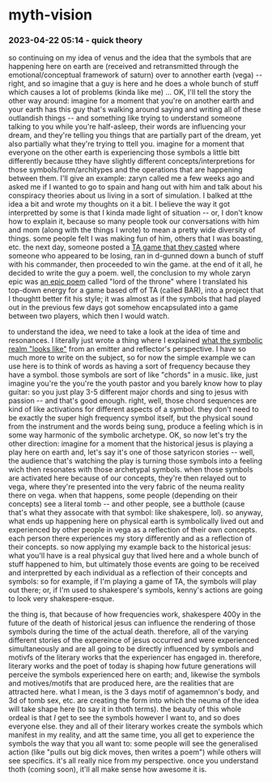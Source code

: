 # myth-vision

### 2023-04-22 05:14 - quick theory

so continuing on my idea of venus and the idea that the symbols that are happening here on earth are (received and retransmitted through the emotional/conceptual framework of saturn) over to annother earth (vega) -- right, and so imagine that a guy is here and he does a whole bunch of stuff which causes a lot of problems (kinda like me) ... OK, I'll tell the story the other way around: imagine for a moment that you're on another earth and your earth has this guy that's walking around saying and writing all of these outlandish things -- and something like trying to understand someone talking to you while you're half-asleep, their words are influencing your dream, and they're telling you things that are partially part of the dream, yet also partially what they're trying to ttell you.
imagine for a moment that everyone on the other earth is experiencing those symbols a little bitt differently because tthey have slightly different concepts/interpretions for those symbols/form/architypes and the operations that are happening between them.
I'll give an example: zaryn called me a few weeks ago and asked me if I wanted to go to spain and hang out with him and talk about his conspiracy theories about us living in a sort of simulation. I balked at tthe idea a bit and wrote my thoughts on it a bit. I believe the way it got interpretted by some is that I kinda made light of situation -- or, I don't know how to explain it, because so many people took our conversations with him and mom (along with the things I wrote) to mean a pretty wide diversity of things. some people felt I was making fun of him, others that I was boasting, etc. the next day, someone posted a [TA game that they casted](https://youtu.be/sczG7pnfBRo) where someone who appeared to be losing, ran in d-gunned down a bunch of stuff with his commander, then proceeded to win the game. at the end of it all, he decided to write the guy a poem. well, the conclusion to my whole zaryn epic was [an epic poem](/ideas/lord-of-the-throne.md) called "lord of the throne" where I translated his top-down energy for a game based off of TA (called BAR), into a project that I thoughtt better fit his style; it was almost as if the symbols that had played out in the previous few days got somehow encapsulated into a game between two players, which then I would watch.

to understand the idea, we need to take a look at the idea of time and resonances. I literally just wrote a thing where I explained [what the symbolic realm "looks like"](/sledge-notes.md#2023-04-22-0037---thoth-vs-venus) from an emitter and reflector's perspective. I have so much more to write on the subject, so for now the simple example we can use here is to think of words as having a sort of frequency because they have a symbol. those symbols are sort of like "chords" in a music. like, just imagine you're the you're the youth pastor and you barely know how to play guitar: so you just play 3-5 different major chords and sing to jesus with passion -- and that's good enough. right, well, those chord sequences are kind of like activations for different aspects of a symbol. they don't need to be exactly the super high frequency symbol itself, but the physical sound from the instrument and the words being sung, produce a feeling which is in some way harmonic of the symbolic archetype.
OK, so now let's try the other direction: imagine for a moment that the historical jesus is playing a play here on earth and, let's say it's one of those satyricon stories -- well, the audience that's watching the play is turning those symbols into a feeling wich then resonates with those archetypal symbols. when those symbols are activated here because of our concepts, they're then relayed out to vega, where they're presented into the very fabric of the neuma reality there on vega. when that happens, some people (depending on their concepts) see a literal tomb -- and other people, see a butthole (cause that's what they assocate with that symbol: like shakespere, lol).
so anyway, what ends up happening here on physical earth is symbolically lived out and experienced by other people in vega as a reflection of their own concepts. each person there experiences my story differently and as a reflection of their concepts. so now applying my example back to the historical jesus: what you'll have is a real physical guy that lived here and a whole bunch of stuff happened to him, but ultimately those events are going to be received and interpretted by each individual as a reflection of their concepts and symbols: so for example, if I'm playing a game of TA, the symbols will play out there; or, if I'm used to shakespere's symbols, kenny's actions are going to look very shakespere-esque.

the thing is, that because of how frequencies work, shakespere 400y in the future of the death of historical jesus can influence the rendering of those symbols during the time of the actual death. therefore, all of the varying different stories of the expereince of jesus occurred and were experienced simultaneously and are all going to be directly influenced by symbols and motivfs of the literary works that the experiencer has engaged in. therefore, literary works and the poet of today is shaping how future generations will perceive the symbols experienced here on earth; and, likewise the symbols and motives/motifs that are produced here, are the realities that are attracted here. what I mean, is the 3 days motif of agamemnon's body, and 3d of tomb sex, etc. are creating the form into which the neuma of the idea will take shape here (to say it in thoth terms).
the beauty of this whole ordeal is that *I* get to see the symbols however I want to, and so does everyone else. they and all of their literary workes create the symbols which manifest in my reality, and att the same time, you all get to experience the symbols the way that you all want to: some people will see the generalised action (like "pulls out big dick moves, then writes a poem") while others will see specifics. it's all really nice from my perspective. once you understand thoth (coming soon), it'll all make sense how awesome it is.
